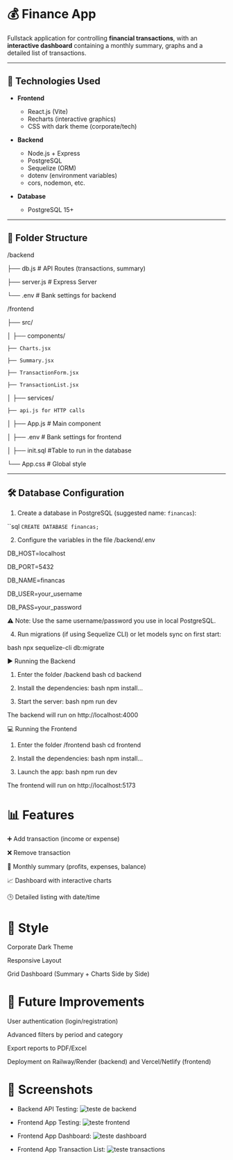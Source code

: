 # 💰 Finance App

Fullstack application for controlling **financial transactions**, with an **interactive dashboard** containing a monthly summary, graphs and a detailed list of transactions.

---

## 🚀 Technologies Used

- **Frontend**
  - React.js (Vite)
  - Recharts (interactive graphics)
  - CSS with dark theme (corporate/tech)

- **Backend**
  - Node.js + Express
  - PostgreSQL
  - Sequelize (ORM)
  - dotenv (environment variables)
  - cors, nodemon, etc.

- **Database**
  - PostgreSQL 15+

---

## 📂 Folder Structure
/backend

├── db.js # API Routes (transactions, summary)

├── server.js # Express Server

└── .env # Bank settings for backend

/frontend

├── src/

│ ├── components/ 

    ├── Charts.jsx
    
    ├── Summary.jsx
    
    ├── TransactionForm.jsx
    
    ├── TransactionList.jsx  

│ ├── services/ 

    ├── api.js for HTTP calls

│ ├── App.js # Main component

│ ├── .env # Bank settings for frontend

│ ├── init.sql #Table to run in the database

└── App.css # Global style

---

## 🛠️ Database Configuration

1. Create a database in PostgreSQL (suggested name: `financas`):

``sql
`CREATE DATABASE financas;`

2. Configure the variables in the file /backend/.env

DB_HOST=localhost

DB_PORT=5432

DB_NAME=financas

DB_USER=your_username

DB_PASS=your_password

⚠️ Note: Use the same username/password you use in local PostgreSQL.

4. Run migrations (if using Sequelize CLI) or let models sync on first start:

bash
   npx sequelize-cli db:migrate

▶️ Running the Backend

1. Enter the folder /backend
bash
  cd backend

2. Install the dependencies:
bash
  npm install...

3. Start the server:
bash
  npm run dev

The backend will run on http://localhost:4000

💻 Running the Frontend

1. Enter the folder /frontend
bash
  cd frontend

2. Install the dependencies:
bash
  npm install...

3. Launch the app:
bash
  npm run dev

The frontend will run on http://localhost:5173

# 📊 Features

➕ Add transaction (income or expense)

❌ Remove transaction

📑 Monthly summary (profits, expenses, balance)

📈 Dashboard with interactive charts

🕒 Detailed listing with date/time


# 🎨 Style

Corporate Dark Theme

Responsive Layout

Grid Dashboard (Summary + Charts Side by Side)


# 🔮 Future Improvements

User authentication (login/registration)

Advanced filters by period and category

Export reports to PDF/Excel

Deployment on Railway/Render (backend) and Vercel/Netlify (frontend)

# 📸 Screenshots

- Backend API Testing:
![teste de backend](https://github.com/user-attachments/assets/fbe94c8b-bf59-4bc7-943c-3002bad6a63b)

- Frontend App Testing:
![teste frontend](https://github.com/user-attachments/assets/49beb6e2-df65-44cf-a720-503bfe1d397d)

- Frontend App Dashboard:
![teste dashboard](https://github.com/user-attachments/assets/5dad0bf3-05c7-4647-b5b1-1ab2518d5b14)

- Frontend App Transaction List:
![teste transactions](https://github.com/user-attachments/assets/b103b78f-0434-4cd5-8610-f96863a38b47)
